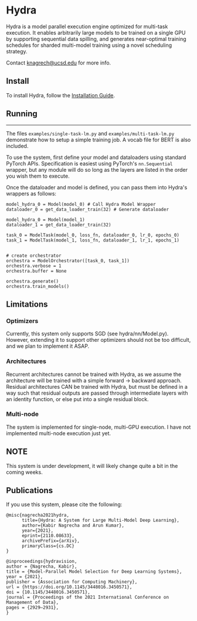 # Hydra

Hydra is a model parallel execution engine optimized for multi-task execution. It enables arbitrarily large models to be trained on a single GPU by supporting sequential data spilling, and generates near-optimal training schedules for sharded multi-model training using a novel scheduling strategy.

Contact knagrech@ucsd.edu for more info.

## Install

To install Hydra, follow the [Installation Guide](https://github.com/knagrecha/hydra/blob/main/INSTALL.md).



## Running
---

The files `examples/single-task-lm.py` and `examples/multi-task-lm.py` demonstrate how to setup a simple training job. A vocab file for BERT is also included. 

To use the system, first define your model and dataloaders using standard PyTorch APIs. Specification is easiest using PyTorch's `nn.Sequential` wrapper, but any module will do so long as the layers are listed in the order you wish them to execute.

Once the dataloader and model is defined, you can pass them into Hydra's wrappers as follows:

    model_hydra_0 = Model(model_0) # Call Hydra Model Wrapper
    dataloader_0 = get_data_loader_train(32) # Generate dataloader
    
    model_hydra_0 = Model(model_1)
    dataloader_1 = get_data_loader_train(32)
    
    task_0 = ModelTask(model_0, loss_fn, dataloader_0, lr_0, epochs_0)
    task_1 = ModelTask(model_1, loss_fn, dataloader_1, lr_1, epochs_1)


    # create orchestrator
    orchestra = ModelOrchestrator([task_0, task_1])
    orchestra.verbose = 1
    orchestra.buffer = None

    orchestra.generate()
    orchestra.train_models()


## Limitations

### Optimizers
Currently, this system only supports SGD (see hydra/nn/Model.py). However, extending it to support other optimizers
should not be too difficult, and we plan to implement it ASAP.


### Architectures
Recurrent architectures cannot be trained with Hydra, as we assume the architecture will be trained with a simple forward -> backward approach.
Residual architectures CAN be trained with Hydra, but must be defined in a way such that residual outputs are passed through intermediate layers
with an identity function, or else put into a single residual block.

### Multi-node
The system is implemented for single-node, multi-GPU execution. I have not implemented multi-node execution just yet.

## NOTE

This system is under development, it will likely change quite a bit in the coming weeks.

## Publications
If you use this system, please cite the following:
```
@misc{nagrecha2021hydra,
      title={Hydra: A System for Large Multi-Model Deep Learning}, 
      author={Kabir Nagrecha and Arun Kumar},
      year={2021},
      eprint={2110.08633},
      archivePrefix={arXiv},
      primaryClass={cs.DC}
}

@inproceedings{hydravision,
author = {Nagrecha, Kabir},
title = {Model-Parallel Model Selection for Deep Learning Systems},
year = {2021},
publisher = {Association for Computing Machinery},
url = {https://doi.org/10.1145/3448016.3450571},
doi = {10.1145/3448016.3450571},
journal = {Proceedings of the 2021 International Conference on Management of Data},
pages = {2929–2931},
}


```

